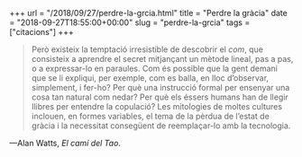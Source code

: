+++
url = "/2018/09/27/perdre-la-grcia.html"
title = "Perdre la gràcia"
date = "2018-09-27T18:55:00+00:00"
slug = "perdre-la-grcia"
tags = ["citacions"]
+++

> Però existeix la temptació irresistible de descobrir el *com*, que consisteix a aprendre el secret mitjançant un mètode lineal, pas a pas, o a expressar-lo en paraules. Com és possible que la gent demani que se li expliqui, per exemple, com es balla, en lloc d’observar, simplement, i fer-ho? Per què una instrucció formal per ensenyar una cosa tan natural com nedar? Per què els éssers humans han de llegir llibres per entendre la copulació? Les mitologies de moltes cultures inclouen, en formes variables, el tema de la pèrdua de l’estat de gràcia i la necessitat consegüent de reemplaçar-lo amb la tecnologia.

—Alan Watts, *El camí del Tao*.
